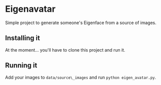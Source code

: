 Eigenavatar
===========

Simple project to generate someone's Eigenface from a source of images.


## Installing it

At the moment... you'll have to clone this project and run it.


## Running it

Add your images to `data/source\_images` and run `python eigen_avatar.py`.
